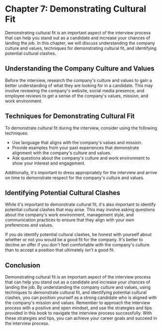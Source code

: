 Chapter 7: Demonstrating Cultural Fit
=====================================

Demonstrating cultural fit is an important aspect of the interview process that can help you stand out as a candidate and increase your chances of landing the job. In this chapter, we will discuss understanding the company culture and values, techniques for demonstrating cultural fit, and identifying potential cultural clashes.

Understanding the Company Culture and Values
--------------------------------------------

Before the interview, research the company's culture and values to gain a better understanding of what they are looking for in a candidate. This may involve reviewing the company's website, social media presence, and employee reviews to get a sense of the company's values, mission, and work environment.

Techniques for Demonstrating Cultural Fit
-----------------------------------------

To demonstrate cultural fit during the interview, consider using the following techniques:

* Use language that aligns with the company's values and mission.
* Provide examples from your past experiences that demonstrate alignment with the company's culture and values.
* Ask questions about the company's culture and work environment to show your interest and engagement.

Additionally, it's important to dress appropriately for the interview and arrive on time to demonstrate respect for the company's culture and values.

Identifying Potential Cultural Clashes
--------------------------------------

While it's important to demonstrate cultural fit, it's also important to identify potential cultural clashes that may arise. This may involve asking questions about the company's work environment, management style, and communication practices to ensure that they align with your own preferences and values.

If you do identify potential cultural clashes, be honest with yourself about whether or not you would be a good fit for the company. It's better to decline an offer if you don't feel comfortable with the company's culture than to accept a position that ultimately isn't a good fit.

Conclusion
----------

Demonstrating cultural fit is an important aspect of the interview process that can help you stand out as a candidate and increase your chances of landing the job. By understanding the company culture and values, using techniques to demonstrate cultural fit, and identifying potential cultural clashes, you can position yourself as a strong candidate who is aligned with the company's mission and values. Remember to approach the interview process with a positive and open mindset, and use the strategies and tips provided in this book to navigate the interview process successfully. With these strategies and tips, you can achieve your career goals and succeed in the interview process.

